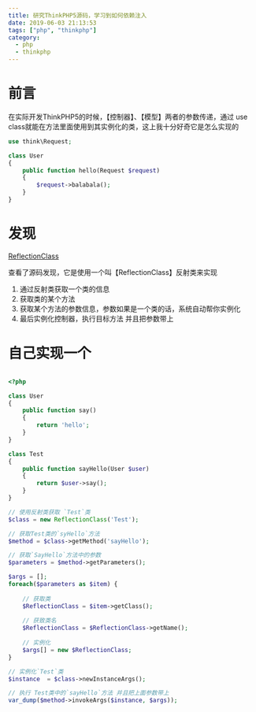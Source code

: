 ```yaml
---
title: 研究ThinkPHP5源码，学习到如何依赖注入
date: 2019-06-03 21:13:53
tags: ["php", "thinkphp"]
category:
  - php
  - thinkphp
---
```


# 前言

在实际开发ThinkPHP5的时候，【控制器】、【模型】两者的参数传递，通过 use class就能在方法里面使用到其实例化的类，这上我十分好奇它是怎么实现的

```php
use think\Request;

class User
{
    public function hello(Request $request)
    {
        $request->balabala();
    }
}
```

# 发现
[ReflectionClass](https://www.php.net/manual/zh/class.reflectionclass.php)

查看了源码发现，它是使用一个叫【ReflectionClass】反射类来实现

1. 通过反射类获取一个类的信息
2. 获取类的某个方法
3. 获取某个方法的参数信息，参数如果是一个类的话，系统自动帮你实例化
4. 最后实例化控制器，执行目标方法 并且把参数带上


# 自己实现一个

```php

<?php

class User
{
    public function say()
    {
        return 'hello';
    }
}

class Test
{
    public function sayHello(User $user)
    {
        return $user->say();
    }
}

// 使用反射类获取 `Test`类
$class = new ReflectionClass('Test'); 

// 获取Test类的`syHello`方法
$method = $class->getMethod('sayHello');

// 获取`SayHello`方法中的参数
$parameters = $method->getParameters();

$args = [];
foreach($parameters as $item) {
    
    // 获取类
    $ReflectionClass = $item->getClass();
    
    // 获致类名
    $ReflectionClass = $ReflectionClass->getName();
    
    // 实例化
    $args[] = new $ReflectionClass;
}

// 实例化`Test`类
$instance  = $class->newInstanceArgs(); 

// 执行 Test类中的`sayHello`方法 并且把上面参数带上
var_dump($method->invokeArgs($instance, $args));


```
